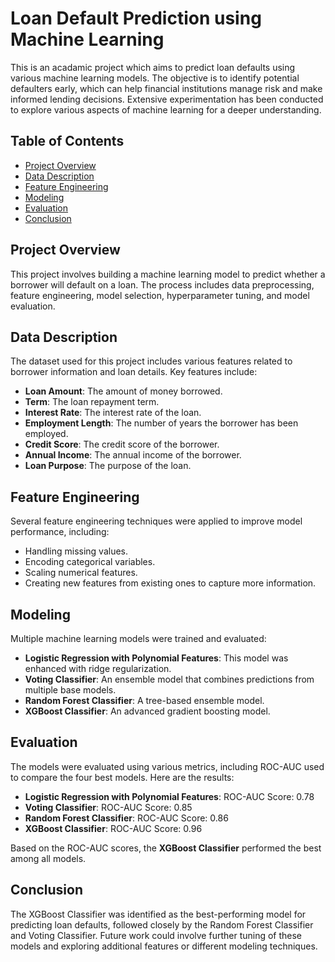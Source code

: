 
# Loan Default Prediction using Machine Learning

This is an acadamic project which aims to predict loan defaults using various machine learning models. The objective is to identify potential defaulters early, which can help financial institutions manage risk and make informed lending decisions. Extensive experimentation has been conducted to explore various aspects of machine learning for a deeper understanding.

## Table of Contents
- [Project Overview](#project-overview)
- [Data Description](#data-description)
- [Feature Engineering](#feature-engineering)
- [Modeling](#modeling)
- [Evaluation](#evaluation)
- [Conclusion](#conclusion)

## Project Overview

This project involves building a machine learning model to predict whether a borrower will default on a loan. The process includes data preprocessing, feature engineering, model selection, hyperparameter tuning, and model evaluation.

## Data Description

The dataset used for this project includes various features related to borrower information and loan details. Key features include:

- **Loan Amount**: The amount of money borrowed.
- **Term**: The loan repayment term.
- **Interest Rate**: The interest rate of the loan.
- **Employment Length**: The number of years the borrower has been employed.
- **Credit Score**: The credit score of the borrower.
- **Annual Income**: The annual income of the borrower.
- **Loan Purpose**: The purpose of the loan.

## Feature Engineering

Several feature engineering techniques were applied to improve model performance, including:

- Handling missing values.
- Encoding categorical variables.
- Scaling numerical features.
- Creating new features from existing ones to capture more information.

## Modeling

Multiple machine learning models were trained and evaluated:

- **Logistic Regression with Polynomial Features**: This model was enhanced with ridge regularization.
- **Voting Classifier**: An ensemble model that combines predictions from multiple base models.
- **Random Forest Classifier**: A tree-based ensemble model.
- **XGBoost Classifier**: An advanced gradient boosting model.

## Evaluation

The models were evaluated using various metrics, including ROC-AUC used to compare the four best models. Here are the results:

- **Logistic Regression with Polynomial Features**: ROC-AUC Score: 0.78
- **Voting Classifier**: ROC-AUC Score: 0.85
- **Random Forest Classifier**: ROC-AUC Score: 0.86
- **XGBoost Classifier**: ROC-AUC Score: 0.96

Based on the ROC-AUC scores, the **XGBoost Classifier** performed the best among all models.

## Conclusion

The XGBoost Classifier was identified as the best-performing model for predicting loan defaults, followed closely by the Random Forest Classifier and Voting Classifier. Future work could involve further tuning of these models and exploring additional features or different modeling techniques.
